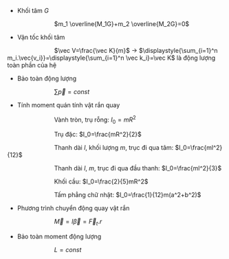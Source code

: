 
- Khối tâm $G$ 

$\hspace{3cm}$$m_1 \overline{M_1G}+m_2 \overline{M_2G}=0$

- Vận tốc khối tâm

$\hspace{3cm}$$\vec V=\frac{\vec K}{m}$ $\to$ $\displaystyle{\sum_{i=1}^n m_i.\vec{v_i}}=\displaystyle{\sum_{i=1}^n \vec k_i}=\vec K$ là động lượng toàn phần của hệ

- Bảo toàn động lượng

$\hspace{3cm}$$\sum \vec p=const$

- Tính moment quán tính vật rắn quay

$\hspace{3cm}$Vành tròn, trụ rỗng: $I_0=mR^2$

$\hspace{3cm}$Trụ đặc: $I_0=\frac{mR^2}{2}$

$\hspace{3cm}$Thanh dài $l$, khối lượng $m$, trục đi qua tâm: $I_0=\frac{ml^2}{12}$

$\hspace{3cm}$Thanh dài $l$, $m$, trục đi qua đầu thanh: $I_0=\frac{ml^2}{3}$

$\hspace{3cm}$Khối cầu: $I_0=\frac{2}{5}mR^2$ 

$\hspace{3cm}$Tấm phẳng chữ nhật: $I_0=\frac{1}{12}m(a^2+b^2)$

- Phương trình chuyển động quay vật rắn

$\hspace{3cm}$$\vec M=I\vec \beta=\vec F_t.r$ 

- Bảo toàn moment động lượng

$\hspace{3cm}$$L=const$ 